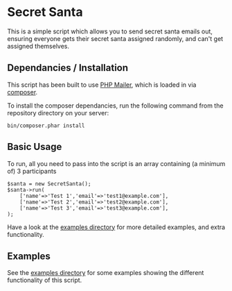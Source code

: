 # Secret Santa
This is a simple script which allows you to send secret santa emails out, ensuring everyone gets their secret santa assigned randomly, and can't get assigned themselves.

## Dependancies / Installation
This script has been built to use [PHP Mailer](https://github.com/PHPMailer/PHPMailer), which is loaded in via [composer](https://getcomposer.org/).

To install the composer dependancies, run the following command from the repository directory on your server:

    bin/composer.phar install

## Basic Usage
To run, all you need to pass into the script is an array containing (a minimum of) 3 participants

    $santa = new SecretSanta();
    $santa->run(
        ['name'=>'Test 1','email'=>'test1@example.com'],
        ['name'=>'Test 2','email'=>'test2@example.com'],
        ['name'=>'Test 3','email'=>'test3@example.com'],
    );

Have a look at the [examples directory](https://github.com/nickedwards/php-secret-santa/tree/master/examples/) for more detailed examples, and extra functionality.

## Examples
See the [examples directory](https://github.com/nickedwards/php-secret-santa/tree/master/examples/) for some examples showing the different functionality of this script.